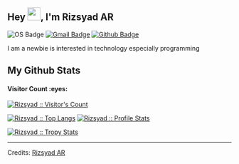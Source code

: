 ## Hey <img src="https://github.com/TheDudeThatCode/TheDudeThatCode/blob/master/Assets/Hi.gif" width="29px">, I'm Rizsyad AR
![OS Badge](https://img.shields.io/badge/OS-linux-blue?&logo=Linux)
[![Gmail Badge](https://img.shields.io/badge/-rizsyad@gmail.com-c14438?style=flat&logo=Gmail&logoColor=white&link=mailto:rizsyad@gmail.com)](mailto:rizsyad@gmail.com) 
[![Github Badge](https://img.shields.io/badge/-Rizsyad-grey?style=flat&logo=github&logoColor=white&link=https://github.com/Rizsyad/)](https://www.github.com/rizsyad/)

<p align='left'>I am a newbie is interested in technology especially programming</p>

<h2>My Github Stats</h2>

<h4>Visitor Count :eyes:</h4>
<p>
    <a href="https://github.com/Rizsyad">
        <img src="https://profile-counter.glitch.me/{Rizsyad}/count.svg" alt="Rizsyad :: Visitor's Count" />
    </a>
</p>

<p>
    <a href="https://github.com/Rizsyad"><img src="https://github-readme-stats.vercel.app/api/top-langs/?username=Rizsyad&theme=tokyonight&layout=compact&hide_border=true&bg_color=282A36&icon_color=686868&title_color=57c7ff&text_color=9aedfe" alt="Rizsyad :: Top Langs" /></a>
    <a href="https://github.com/Rizsyad"><img src="https://github-readme-stats.vercel.app/api?username=Rizsyad&show_icons=true&include_all_commits=true&hide_border=true&bg_color=282A36&icon_color=686868&title_color=57c7ff&text_color=9aedfe&custom_title=My+Github+Stats" alt="Rizsyad :: Profile Stats" /></a>
</p>

<p>
    <a href="https://github.com/Rizsyad">
        <img src="https://github-profile-trophy.vercel.app/?username=Rizsyad&theme=dracula&rank=S,AAA,AA,B,C,A&margin-w=10" alt="Rizsyad :: Tropy Stats" />
    </a>
</p>

-----
Credits: [Rizsyad AR](https://github.com/Rizsyad)

